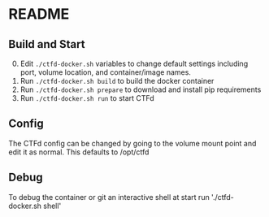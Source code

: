 README
======

Build and Start
---------------

0. Edit `./ctfd-docker.sh` variables to change default settings including port, volume location, and container/image names.
0. Run `./ctfd-docker.sh build` to build the docker container
0. Run `./ctfd-docker.sh prepare` to download and install pip requirements
0. Run `./ctfd-docker.sh run` to start CTFd

Config
------

The CTFd config can be changed by going to the volume mount point and edit it as normal. This defaults to /opt/ctfd

Debug
-----

To debug the container or git an interactive shell at start run './ctfd-docker.sh shell'


